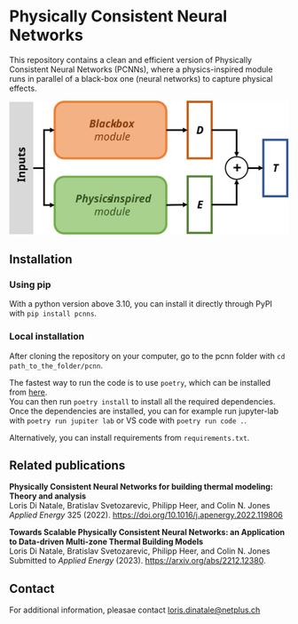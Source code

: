 # Physically Consistent Neural Networks

This repository contains a clean and efficient version of Physically Consistent Neural Networks (PCNNs), where a physics-inspired module runs in parallel of a black-box one (neural networks) to capture physical effects.

![PCNN](docs/PCNN.svg)

## Installation

### Using pip

With a python version above 3.10, you can install it directly through PyPI with `pip install pcnns`.

### Local installation
After cloning the repository on your computer, go to the pcnn folder with `cd path_to_the_folder/pcnn`.  

The fastest way to run the code is to use `poetry`, which can be installed from [here](https://python-poetry.org/docs/#installation).  
You can then run `poetry install` to install all the required dependencies.  
Once the dependencies are installed, you can for example run jupyter-lab with `poetry run jupiter lab` or VS code with `poetry run code .`.

Alternatively, you can install requirements from `requirements.txt`.

## Related publications

__Physically Consistent Neural Networks for building thermal modeling: Theory and analysis__  
Loris Di Natale, Bratislav Svetozarevic, Philipp Heer, and Colin N. Jones  
_Applied Energy_ 325 (2022). 
https://doi.org/10.1016/j.apenergy.2022.119806  

__Towards Scalable Physically Consistent Neural Networks: an Application to Data-driven Multi-zone Thermal Building Models__  
Loris Di Natale, Bratislav Svetozarevic, Philipp Heer, and Colin N. Jones  
Submitted to _Applied Energy_ (2023).
https://arxiv.org/abs/2212.12380.

## Contact
For additional information, pleasae contact loris.dinatale@netplus.ch